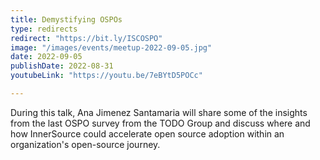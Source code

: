 ```yaml
---
title: Demystifying OSPOs
type: redirects
redirect: "https://bit.ly/ISCOSPO"
image: "/images/events/meetup-2022-09-05.jpg"
date: 2022-09-05
publishDate: 2022-08-31
youtubeLink: "https://youtu.be/7eBYtD5POCc"

---
```


During this talk, Ana Jimenez Santamaria will share some of the insights from the last OSPO survey from the TODO Group and discuss where and how InnerSource could accelerate open source adoption within an organization's open-source journey.
